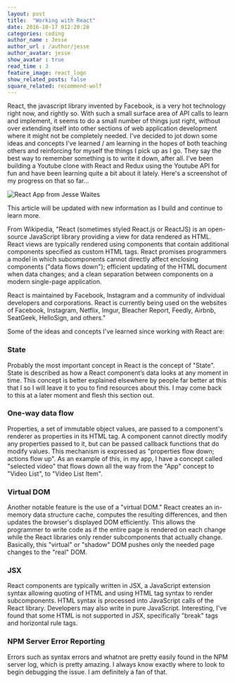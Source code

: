 ```yaml
---
layout: post
title:  "Working with React"
date: 2016-10-17 012:20:28
categories: coding
author_name : Jesse
author_url : /author/jesse
author_avatar: jesse
show_avatar : true
read_time : 3
feature_image: react_logo
show_related_posts: false
square_related: recommend-wolf
---
```


React, the javascript library invented by Facebook, is a very hot technology right now, and rightly so. With such a small surface area of API calls to learn and implement, it seems to do a small number of things just right, without over extending itself into other sections of web application development where it might not be completely needed. I've decided to jot down some ideas and concepts I've learned / am learning in the hopes of both teaching others and reinforcing for myself the things I pick up as I go. They say the best way to remember something is to write it down, after all. I've been building a Youtube clone with React and Redux using the Youtube API for fun and have been learning quite a bit about it lately. Here's a screenshot of my progress on that so far...

![React App from Jesse Waites](http://i.imgur.com/CdY8xjj.png)

This article will be updated with new information as I build and continue to learn more.

From Wikipedia, "React (sometimes styled React.js or ReactJS) is an open-source JavaScript library providing a view for data rendered as HTML. React views are typically rendered using components that contain additional components specified as custom HTML tags. React promises programmers a model in which subcomponents cannot directly affect enclosing components ("data flows down"); efficient updating of the HTML document when data changes; and a clean separation between components on a modern single-page application.

React is maintained by Facebook, Instagram and a community of individual developers and corporations. React is currently being used on the websites of Facebook, Instagram, Netflix, Imgur, Bleacher Report, Feedly, Airbnb, SeatGeek, HelloSign, and others."

Some of the ideas and concepts I've learned since working with React are:

### State ###

Probably the most important concept in React is the concept of "State". State is described as how a React component’s data looks at any moment in time. This concept is better explained elsewhere by people far better at this that I so I will leave it to you to find resources about this. I may come back to this at a later moment and flesh this section out.

### One-way data flow ###

Properties, a set of immutable object values, are passed to a component's renderer as properties in its HTML tag. A component cannot directly modify any properties passed to it, but can be passed callback functions that do modify values. This mechanism is expressed as "properties flow down; actions flow up". As an example of this, in my app, I have a concept called "selected video" that flows down all the way from the "App" concept to "Video List", to "Video List Item".

### Virtual DOM ###

Another notable feature is the use of a "virtual DOM." React creates an in-memory data structure cache, computes the resulting differences, and then updates the browser's displayed DOM efficiently. This allows the programmer to write code as if the entire page is rendered on each change while the React libraries only render subcomponents that actually change. Basically, this "virtual" or "shadow" DOM pushes only the needed page changes to the "real" DOM.

### JSX ###

React components are typically written in JSX, a JavaScript extension syntax allowing quoting of HTML and using HTML tag syntax to render subcomponents. HTML syntax is processed into JavaScript calls of the React library. Developers may also write in pure JavaScript. Interesting, I've found that some HTML is not supported in JSX, specifically "break" tags and horizontal rule tags.

### NPM Server Error Reporting ###

Errors such as syntax errors and whatnot are pretty easily found in the NPM server log, which is pretty amazing. I always know exactly where to look to begin debugging the issue. I am definitely a fan of that.
